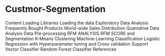 # Custmor-Segmentation
Content
Loading Libraries
Loading the data
Exploratory Data Analysis
Frequently Bought Products
World-wide Sales Distribution
Quantative Data Analysis
Data Pre-processing
RFM ANALYSIS
RFM SCORE and Segmentation
K-Means Clustering
Machine Learning Classification
Logistic Regression with Hyperparameter tuning and Cross validation
Support Vector Classifier
Random Forest Classifier
References
